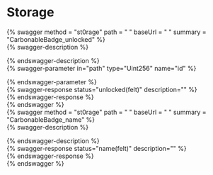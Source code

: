 
Storage
=======
  
{% swagger method = "st0rage" path = " " baseUrl = " " summary = "CarbonableBadge_unlocked" %}  
{% swagger-description %}  
  
{% endswagger-description %}  
{% swagger-parameter in="path" type="Uint256" name="id" %}  
  
{% endswagger-parameter %}  
{% swagger-response status="unlocked(felt)" description="" %}  
{% endswagger-response %}  
{% endswagger %}  
{% swagger method = "st0rage" path = " " baseUrl = " " summary = "CarbonableBadge_name" %}  
{% swagger-description %}  
  
{% endswagger-description %}  
{% swagger-response status="name(felt)" description="" %}  
{% endswagger-response %}  
{% endswagger %}